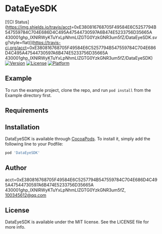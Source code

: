 # DataEyeSDK

[![CI Status](https://img.shields.io/travis/acct<blob>=0xE380816768705F49584E6C5257794B547559784C704E686D4C495A47544730597A6B474E5233756D35665A  430001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/DataEyeSDK.svg?style=flat)](https://travis-ci.org/acct<blob>=0xE380816768705F49584E6C5257794B547559784C704E686D4C495A47544730597A6B474E5233756D35665A  430001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/DataEyeSDK)
[![Version](https://img.shields.io/cocoapods/v/DataEyeSDK.svg?style=flat)](https://cocoapods.org/pods/DataEyeSDK)
[![License](https://img.shields.io/cocoapods/l/DataEyeSDK.svg?style=flat)](https://cocoapods.org/pods/DataEyeSDK)
[![Platform](https://img.shields.io/cocoapods/p/DataEyeSDK.svg?style=flat)](https://cocoapods.org/pods/DataEyeSDK)

## Example

To run the example project, clone the repo, and run `pod install` from the Example directory first.

## Requirements

## Installation

DataEyeSDK is available through [CocoaPods](https://cocoapods.org). To install
it, simply add the following line to your Podfile:

```ruby
pod 'DataEyeSDK'
```

## Author

acct<blob>=0xE380816768705F49584E6C5257794B547559784C704E686D4C495A47544730597A6B474E5233756D35665A  430001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, 100345612@qq.com

## License

DataEyeSDK is available under the MIT license. See the LICENSE file for more info.
